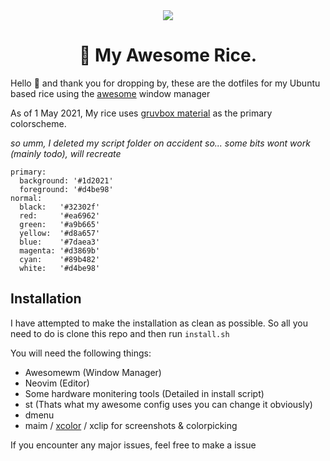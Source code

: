 <center>
  <img src="https://i.redd.it/0c4g5tt88aw61.png" />
  <h1>🍙 My Awesome Rice.</h1>
</center>

Hello :wave: and thank you for dropping by,
these are the dotfiles for my Ubuntu based rice using the [awesome](awesomewm.org/) window manager

As of 1 May 2021, My rice uses [gruvbox material](https://github.com/sainnhe/gruvbox-material) as the primary colorscheme.

*so umm, I deleted my script folder on accident so... some bits wont work (mainly todo), will recreate*

```
primary:
  background: '#1d2021'
  foreground: '#d4be98'
normal:
  black:   '#32302f'
  red:     '#ea6962'
  green:   '#a9b665'
  yellow:  '#d8a657'
  blue:    '#7daea3'
  magenta: '#d3869b'
  cyan:    '#89b482'
  white:   '#d4be98'
```

## Installation
I have attempted to make the installation as clean as possible.
So all you need to do is clone this repo and then run `install.sh`

You will need the following things:
-  Awesomewm (Window Manager)
-  Neovim (Editor)
-  Some hardware monitering tools (Detailed in install script)
-  st (Thats what my awesome config uses you can change it obviously)
-  dmenu
-  maim / [xcolor](https://github.com/Soft/xcolor) / xclip for screenshots & colorpicking

If you encounter any major issues, feel free to make a issue
